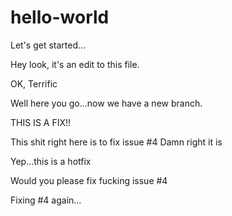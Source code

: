 # hello-world
Let's get started...

Hey look, it's an edit to this file.  

OK, Terrific

Well here you go...now we have a new branch.

THIS IS A FIX!!

This shit right here is to fix issue #4
Damn right it is


Yep...this is a hotfix

Would you please fix fucking issue #4

Fixing #4 again...
